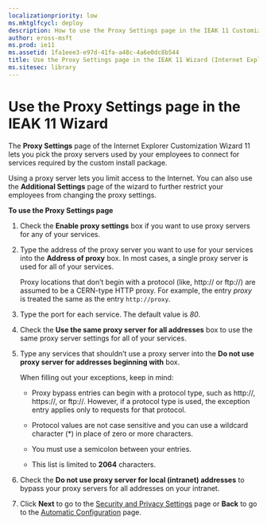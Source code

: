 ```yaml
---
localizationpriority: low
ms.mktglfcycl: deploy
description: How to use the Proxy Settings page in the IEAK 11 Customization Wizard to pick the proxy servers used to connect to required services.
author: eross-msft
ms.prod: ie11
ms.assetid: 1fa1eee3-e97d-41fa-a48c-4a6e0dc8b544
title: Use the Proxy Settings page in the IEAK 11 Wizard (Internet Explorer Administration Kit 11 for IT Pros)
ms.sitesec: library
---
```



# Use the Proxy Settings page in the IEAK 11 Wizard
The **Proxy Settings** page of the Internet Explorer Customization Wizard 11 lets you pick the proxy servers used by your employees to connect for services required by the custom install package.

Using a proxy server lets you limit access to the Internet. You can also use the **Additional Settings** page of the wizard to further restrict your employees from changing the proxy settings.

**To use the Proxy Settings page**

1.  Check the **Enable proxy settings** box if you want to use proxy servers for any of your services.

2.  Type the address of the proxy server you want to use for your services into the **Address of proxy** box. In most cases, a single proxy server is used for all of your services.<p>
Proxy locations that don’t begin with a protocol (like, http:// or ftp://) are assumed to be a CERN-type HTTP proxy. For example, the entry *proxy* is treated the same as the entry `http://proxy`.

3.  Type the port for each service. The default value is *80*.

4.  Check the **Use the same proxy server for all addresses** box to use the same proxy server settings for all of your services.

5.  Type any services that shouldn’t use a proxy server into the **Do not use proxy server for addresses beginning with** box.<p>
When filling out your exceptions, keep in mind:

    -   Proxy bypass entries can begin with a protocol type, such as http://, https://, or ftp://. However, if a protocol type is used, the exception entry applies only to requests for that protocol.

    -   Protocol values are not case sensitive and you can use a wildcard character (*) in place of zero or more characters.

    -   You must use a semicolon between your entries.

    -   This list is limited to **2064** characters.

6.  Check the **Do not use proxy server for local (intranet) addresses** to bypass your proxy servers for all addresses on your intranet.

7.  Click **Next** to go to the [Security and Privacy Settings](security-and-privacy-settings-ieak11-wizard.md) page or **Back** to go to the [Automatic Configuration](auto-config-ieak11-wizard.md) page.

 

 





